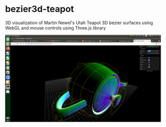 # bezier3d-teapot
3D visualization of Martin Newel's Utah Teapot 3D bezier surfaces using WebGL and mouse controls using Three.js library

![Teapot3D](<Teapot.png>)
